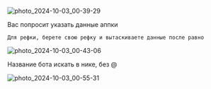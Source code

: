 ![photo_2024-10-03_00-39-29](https://github.com/user-attachments/assets/70745e5e-4fb0-4fc7-a926-06e0c8dad444)

Вас попросит указать данные аппки
```
Для рефки, берете свою рефку и вытаскиваете данные после равно 
```
![photo_2024-10-03_00-43-06](https://github.com/user-attachments/assets/2f2ceb11-9526-4310-b448-1e194ed3124c)

Название бота искать в нике, без @

![photo_2024-10-03_00-55-31](https://github.com/user-attachments/assets/e6b8d40f-7058-45c8-960b-7416a14bef17)
